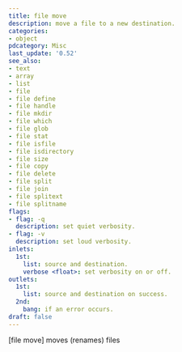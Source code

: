 ```yaml
---
title: file move
description: move a file to a new destination.
categories:
- object
pdcategory: Misc
last_update: '0.52'
see_also:
- text
- array
- list
- file
- file define
- file handle
- file mkdir
- file which
- file glob
- file stat
- file isfile
- file isdirectory
- file size
- file copy
- file delete
- file split
- file join
- file splitext
- file splitname
flags:
- flag: -q
  description: set quiet verbosity.
- flag: -v
  description: set loud verbosity.
inlets:
  1st:
    list: source and destination.
    verbose <float>: set verbosity on or off.
outlets:
  1st:
    list: source and destination on success.
  2nd:
    bang: if an error occurs.
draft: false
---
```

[file move] moves (renames) files
